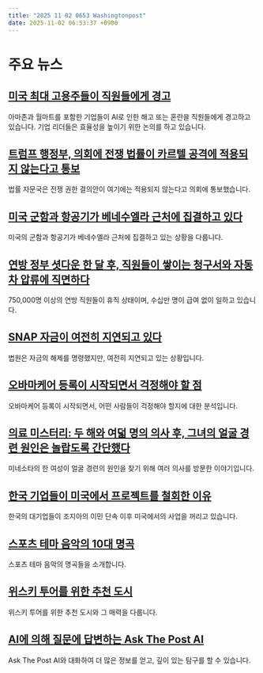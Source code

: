 ```yaml
---
title: "2025 11 02 0653 Washingtonpost"
date: 2025-11-02 06:53:37 +0900
---
```


# 주요 뉴스

## [미국 최대 고용주들이 직원들에게 경고](https://www.washingtonpost.com/business/2025/11/01/layoffs-workers-ai-amazon-walmart/)
아마존과 월마트를 포함한 기업들이 AI로 인한 해고 또는 혼란을 직원들에게 경고하고 있습니다. 기업 리더들은 효율성을 높이기 위한 논의를 하고 있습니다.

## [트럼프 행정부, 의회에 전쟁 법률이 카르텔 공격에 적용되지 않는다고 통보](https://www.washingtonpost.com/national-security/2025/11/01/trump-venezuela-war-drugs-law/)
법률 자문국은 전쟁 권한 결의안이 여기에는 적용되지 않는다고 의회에 통보했습니다.

## [미국 군함과 항공기가 베네수엘라 근처에 집결하고 있다](https://www.washingtonpost.com/world/2025/11/01/venezuela-us-militarty-aircraft-carrier-ships-strikes-caribbean-trump-maduro/)
미국의 군함과 항공기가 베네수엘라 근처에 집결하고 있는 상황을 다룹니다.

## [연방 정부 셧다운 한 달 후, 직원들이 쌓이는 청구서와 자동차 압류에 직면하다](https://www.washingtonpost.com/business/2025/11/01/shutdown-hits-federal-employees/)
750,000명 이상의 연방 직원들이 휴직 상태이며, 수십만 명이 급여 없이 일하고 있습니다.

## [SNAP 자금이 여전히 지연되고 있다](https://www.washingtonpost.com/nation/2025/11/01/snap-benefits-expire-states-solution/)
법원은 자금의 해제를 명령했지만, 여전히 지연되고 있는 상황입니다.

## [오바마케어 등록이 시작되면서 걱정해야 할 점](https://www.washingtonpost.com/health/2025/11/01/obamacare-aca-open-enrollment-starts/)
오바마케어 등록이 시작되면서, 어떤 사람들이 걱정해야 할지에 대한 분석입니다.

## [의료 미스터리: 두 해와 여덟 명의 의사 후, 그녀의 얼굴 경련 원인은 놀랍도록 간단했다](https://www.washingtonpost.com/health/2025/11/01/medical-mysteries-was-dental-work-blame-her-constant-face-spasms/)
미네소타의 한 여성이 얼굴 경련의 원인을 찾기 위해 여러 의사를 방문한 이야기입니다.

## [한국 기업들이 미국에서 프로젝트를 철회한 이유](https://www.washingtonpost.com/business/2025/11/01/south-korea-investment-america/)
한국의 대기업들이 조지아의 이민 단속 이후 미국에서의 사업을 꺼리고 있습니다.

## [스포츠 테마 음악의 10대 명곡](https://www.washingtonpost.com/sports/2025/11/01/sports-theme-music-list/)
스포츠 테마 음악의 명곡들을 소개합니다.

## [위스키 투어를 위한 추천 도시](https://www.washingtonpost.com/travel/tips/whiskey-tours-kentucky-new-york-california/)
위스키 투어를 위한 추천 도시와 그 매력을 다룹니다.

## [AI에 의해 질문에 답변하는 Ask The Post AI](https://www.washingtonpost.com/ask-the-post-ai/)
Ask The Post AI와 대화하여 더 많은 정보를 얻고, 깊이 있는 탐구를 할 수 있습니다.